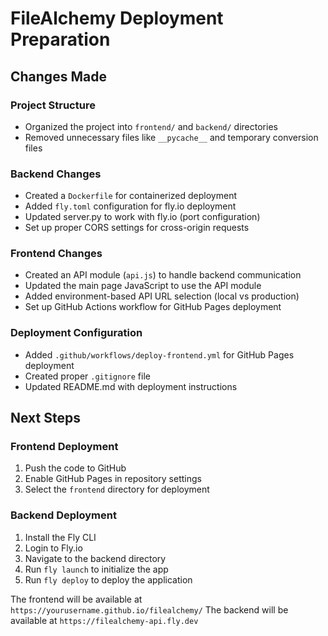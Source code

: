 # FileAlchemy Deployment Preparation

## Changes Made

### Project Structure
- Organized the project into `frontend/` and `backend/` directories
- Removed unnecessary files like `__pycache__` and temporary conversion files

### Backend Changes
- Created a `Dockerfile` for containerized deployment
- Added `fly.toml` configuration for fly.io deployment
- Updated server.py to work with fly.io (port configuration)
- Set up proper CORS settings for cross-origin requests

### Frontend Changes
- Created an API module (`api.js`) to handle backend communication
- Updated the main page JavaScript to use the API module
- Added environment-based API URL selection (local vs production)
- Set up GitHub Actions workflow for GitHub Pages deployment

### Deployment Configuration
- Added `.github/workflows/deploy-frontend.yml` for GitHub Pages deployment
- Created proper `.gitignore` file
- Updated README.md with deployment instructions

## Next Steps

### Frontend Deployment
1. Push the code to GitHub
2. Enable GitHub Pages in repository settings
3. Select the `frontend` directory for deployment

### Backend Deployment
1. Install the Fly CLI
2. Login to Fly.io
3. Navigate to the backend directory
4. Run `fly launch` to initialize the app
5. Run `fly deploy` to deploy the application

The frontend will be available at `https://yourusername.github.io/filealchemy/`
The backend will be available at `https://filealchemy-api.fly.dev` 